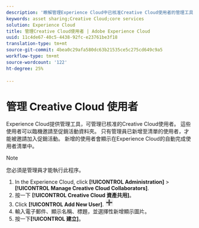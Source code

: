 ```yaml
---
description: '瞭解管理Experience Cloud中已核准Creative Cloud使用者的管理工具。 '
keywords: asset sharing;Creative Cloud;core services
solution: Experience Cloud
title: 管理Creative Cloud使用者 | Adobe Experience Cloud
uuid: 11c4de67-40c5-4438-92fc-e23761be3f18
translation-type: tm+mt
source-git-commit: 4bea0c29afa580dc63b21535ce5c275cd649c9a5
workflow-type: tm+mt
source-wordcount: '122'
ht-degree: 25%

---
```



# 管理 Creative Cloud 使用者

Experience Cloud提供管理工具，可管理已核准的Creative Cloud使用者。 這些使用者可以臨機邀請至促銷活動資料夾。 只有管理員已新增至清單的使用者，才能被邀請加入促銷活動。 新增的使用者會顯示在Experience Cloud的自動完成使用者清單中。

>[!NOTE]
>
>您必須是管理員才能執行此程序。

1. In the Experience Cloud, click **[!UICONTROL Administration]** > **[!UICONTROL Manage Creative Cloud Collaborators]**.
1. 按一下 **[!UICONTROL Creative Cloud 資產共用]**。
1. Click **[!UICONTROL Add New User]**.  ![](assets/mac_add_icon.png)
1. 輸入電子郵件、顯示名稱、標題，並選擇性新增顯示圖片。
1. 按一下&#x200B;**[!UICONTROL 建立]**。
